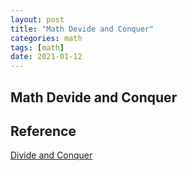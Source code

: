 ```yaml
---
layout: post
title: "Math Devide and Conquer"
categories: math
tags: [math]
date: 2021-01-12
---
```


## Math Devide and Conquer

## Reference
[Divide and Conquer](https://brilliant.org/wiki/divide-and-conquer/)  
